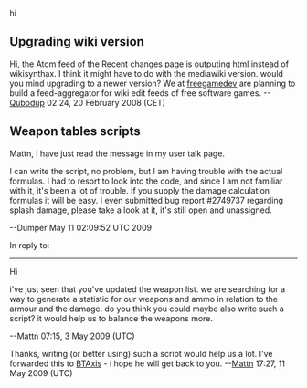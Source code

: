 hi

## Upgrading wiki version

Hi, the Atom feed of the Recent changes page is outputing html instead
of wikisynthax. I think it might have to do with the mediawiki version.
would you mind upgrading to a newer version? We at
[freegamedev](http://freegamedev.net/) are planning to build a
feed-aggregator for wiki edit feeds of free software games.
--[Qubodup](User:Qubodup "wikilink") 02:24, 20 February 2008 (CET)

## Weapon tables scripts

Mattn, I have just read the message in my user talk page.

I can write the script, no problem, but I am having trouble with the
actual formulas. I had to resort to look into the code, and since I am
not familiar with it, it's been a lot of trouble. If you supply the
damage calculation formulas it will be easy. I even submitted bug report
\#2749737 regarding splash damage, please take a look at it, it's still
open and unassigned.

--Dumper May 11 02:09:52 UTC 2009

In reply to:

------------------------------------------------------------------------

Hi

i've just seen that you've updated the weapon list. we are searching for
a way to generate a statistic for our weapons and ammo in relation to
the armour and the damage. do you think you could maybe also write such
a script? it would help us to balance the weapons more.

--Mattn 07:15, 3 May 2009 (UTC)

Thanks, writing (or better using) such a script would help us a lot.
I've forwarded this to [BTAxis](User:BTAxis "wikilink") - i hope he will
get back to you. --[Mattn](User:Mattn "wikilink") 17:27, 11 May 2009
(UTC)